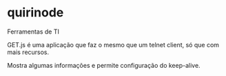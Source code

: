 # quirinode
Ferramentas de TI


GET.js é uma aplicação que faz o mesmo que um telnet client, só que com mais recursos.

Mostra algumas informações e permite configuração do keep-alive.


